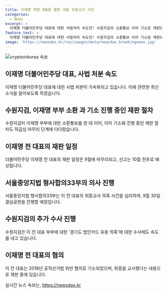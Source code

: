 ```yaml
---
title: 이재명 재판 9월말 결론 내릴 위증교사 사건
categories:
  - News
excerpt: >
  이재명 더불어민주당 대표에 대한 사법처리 속도전! 수원지검의 소환통보 이어 기소된 재판도 하급심 마무리 단계. 공직선거법 위반 혐의의 재판 절차가 9월에 마무리될 것으로 보이며, 위증교사 의혹도 수사 중. 또한, 경기도 법인카드 유용 의혹에 대한 수사 역시 속도를 내고 있다.
feature_text: >
  이재명 더불어민주당 대표에 대한 사법처리 속도전! 수원지검의 소환통보 이어 기소된 재판도 하급심 마무리 단계. 공직선거법 위반 혐의의 재판 절차가 9월에 마무리될 것으로 보이며, 위증교사 의혹도 수사 중. 또한, 경기도 법인카드 유용 의혹에 대한 수사 역시 속도를 내고 있다.
image: 'https://newsdao.kr/res/images/meta/newsdao_breakingnews.jpg'
---
```


<p><img src="https://newsdao.kr/res/images/meta/newsdao_breakingnews.jpg" alt="cryptoinkorea 속보" /></p>

<h2 data-ke-size="size26">이재명 더불어민주당 대표, 사법 처분 속도</h2>

<p data-ke-size="size16">이재명 더불어민주당 대표에 대한 사법 처분이 가속화되고 있습니다. 이에 관련한 최신 소식을 알아보도록 하겠습니다.</p>

<h2 data-ke-size="size24">수원지검, 이재명 부부 소환 과 기소 진행 중인 재판 절차</h2>

<p data-ke-size="size16">수원지검이 이재명 부부에 대한 소환통보를 한 데 이어, 이미 기소돼 진행 중인 재판 절차도 하급심 마무리 단계에 다다랐습니다.</p>

<h2 data-ke-size="size24">이재명 전 대표의 재판 일정</h2>

<p data-ke-size="size16">더불어민주당 이재명 전 대표의 재판 일정은 9월에 마무리되고, 선고는 10월 전후로 예상됩니다.</p>

<h2 data-ke-size="size24">서울중앙지법 형사합의33부의 의사 진행</h2>

<p data-ke-size="size16">서울중앙지법 형사합의33부는 이 전 대표의 위증교사 의혹 사건을 심리하며, 9월 30일 결심공판을 진행할 예정입니다.</p>

<h2 data-ke-size="size24">수원지검의 추가 수사 진행</h2>

<p data-ke-size="size16">수원지검은 이 전 대표 부부에 대한 '경기도 법인카드 유용 의혹'에 대한 수사에도 속도를 내고 있습니다.</p>

<h2 data-ke-size="size24">이재명 전 대표의 혐의</h2>

<p data-ke-size="size16">이 전 대표는 2018년 공직선거법 위반 혐의로 기소되었으며, 위증을 교사했다는 내용으로 재판 중에 있습니다.</p>
실시간 뉴스 속보는, <a href="https://newsdao.kr" rel="dofollow">https://newsdao.kr</a>


